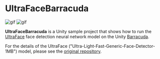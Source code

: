UltraFaceBarracuda
==================

![gif](https://i.imgur.com/OQeWbDn.gif)
![gif](https://i.imgur.com/Xxiw25F.gif)

**UltraFaceBarracuda** is a Unity sample project that shows how to run the
[UltraFace] face detection neural network model on the Unity [Barracuda].

[UltraFace]:
  https://github.com/Linzaer/Ultra-Light-Fast-Generic-Face-Detector-1MB
[Barracuda]: https://docs.unity3d.com/Packages/com.unity.barracuda@latest

For the details of the UltraFace ("Ultra-Light-Fast-Generic-Face-Detector-1MB")
model, please see the [original repository][UltraFace].
